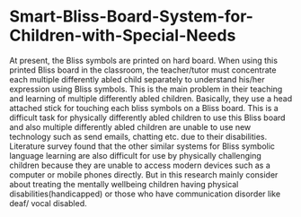 # Smart-Bliss-Board-System-for-Children-with-Special-Needs
At present, the Bliss symbols are printed on hard board. When using this printed Bliss board in the classroom, the teacher/tutor must concentrate each multiple differently abled child separately to understand his/her expression using Bliss symbols. This is the main problem in their teaching and learning of multiple differently abled children. Basically, they use a head attached stick for touching each bliss symbols on a Bliss board. This is a difficult task for physically differently abled children to use this Bliss board and also multiple differently abled children are unable to use new technology such as send emails, chatting etc. due to their disabilities. Literature survey found that the other similar systems for Bliss symbolic language learning are also difficult for use by physically challenging children because they are unable to access modern devices such as a computer or mobile phones directly. But in this research mainly consider about treating the mentally wellbeing children having physical disabilities(handicapped) or those who have communication disorder like deaf/ vocal disabled.
